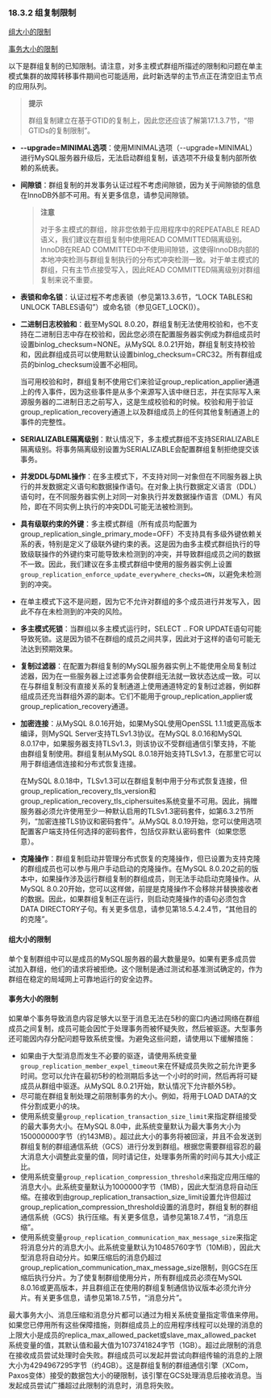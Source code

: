 ### 18.3.2 组复制限制

[组大小的限制](#组大小的限制)

[事务大小的限制](#事务大小的限制)

以下是群组复制的已知限制。请注意，对多主模式群组所描述的限制和问题在单主模式集群的故障转移事件期间也可能适用，此时新选举的主节点正在清空旧主节点的应用队列。

> **提示**
>
> 群组复制建立在基于GTID的复制上，因此您还应该了解第17.1.3.7节，“带GTIDs的复制限制”。

- **--upgrade=MINIMAL选项**：使用MINIMAL选项（--upgrade=MINIMAL）进行MySQL服务器升级后，无法启动群组复制，该选项不升级复制内部所依赖的系统表。

- **间隙锁**：群组复制的并发事务认证过程不考虑间隙锁，因为关于间隙锁的信息在InnoDB外部不可用。有关更多信息，请参见间隙锁。

  > **注意**
  >
  > 对于多主模式的群组，除非您依赖于应用程序中的REPEATABLE READ语义，我们建议在群组复制中使用READ COMMITTED隔离级别。InnoDB在READ COMMITTED中不使用间隙锁，这使得InnoDB内部的本地冲突检测与群组复制执行的分布式冲突检测一致。对于单主模式的群组，只有主节点接受写入，因此READ COMMITTED隔离级别对群组复制来说不重要。

- **表锁和命名锁**：认证过程不考虑表锁（参见第13.3.6节，“LOCK TABLES和UNLOCK TABLES语句”）或命名锁（参见GET_LOCK()）。

- **二进制日志校验和**：截至MySQL 8.0.20，群组复制无法使用校验和，也不支持在二进制日志中存在校验和，因此您必须在配置服务器实例成为群组成员时设置binlog_checksum=NONE。从MySQL 8.0.21开始，群组复制支持校验和，因此群组成员可以使用默认设置binlog_checksum=CRC32。所有群组成员的binlog_checksum设置不必相同。

  当可用校验和时，群组复制不使用它们来验证group_replication_applier通道上的传入事件，因为这些事件是从多个来源写入该中继日志，并在实际写入来源服务器的二进制日志之前写入，这是生成校验和的时候。校验和用于验证group_replication_recovery通道上以及群组成员上的任何其他复制通道上的事件的完整性。

- **SERIALIZABLE隔离级别**：默认情况下，多主模式群组不支持SERIALIZABLE隔离级别。将事务隔离级别设置为SERIALIZABLE会配置群组复制拒绝提交该事务。

- **并发DDL与DML操作**：在多主模式下，不支持对同一对象但在不同服务器上执行的并发数据定义语句和数据操作语句。在对象上执行数据定义语言（DDL）语句时，在不同服务器实例上对同一对象执行并发数据操作语言（DML）有风险，即在不同实例上执行的冲突DDL可能无法被检测到。

- **具有级联约束的外键**：多主模式群组（所有成员均配置为group_replication_single_primary_mode=OFF）不支持具有多级外键依赖关系的表，特别是定义了级联外键约束的表。这是因为由多主模式群组执行的导致级联操作的外键约束可能导致未检测到的冲突，并导致群组成员之间的数据不一致。因此，我们建议在多主模式群组中使用的服务器实例上设置`group_replication_enforce_update_everywhere_checks=ON`，以避免未检测到的冲突。

- 在单主模式下这不是问题，因为它不允许对群组的多个成员进行并发写入，因此不存在未检测到的冲突的风险。

- **多主模式死锁**：当群组以多主模式运行时，SELECT .. FOR UPDATE语句可能导致死锁。这是因为锁不在群组的成员之间共享，因此对于这样的语句可能无法达到预期效果。

- **复制过滤器**：在配置为群组复制的MySQL服务器实例上不能使用全局复制过滤器，因为在一些服务器上过滤事务会使群组无法就一致状态达成一致。可以在与群组复制没有直接关系的复制通道上使用通道特定的复制过滤器，例如群组成员还充当群组外源的副本。它们不能用于group_replication_applier或group_replication_recovery通道。

- **加密连接**：从MySQL 8.0.16开始，如果MySQL使用OpenSSL 1.1.1或更高版本编译，则MySQL Server支持TLSv1.3协议。在MySQL 8.0.16和MySQL 8.0.17中，如果服务器支持TLSv1.3，则该协议不受群组通信引擎支持，不能由群组复制使用。群组复制从MySQL 8.0.18开始支持TLSv1.3，在那里它可以用于群组通信连接和分布式恢复连接。

  在MySQL 8.0.18中，TLSv1.3可以在群组复制中用于分布式恢复连接，但group_replication_recovery_tls_version和group_replication_recovery_tls_ciphersuites系统变量不可用。因此，捐赠服务器必须允许使用至少一种默认启用的TLSv1.3密码套件，如第6.3.2节所列，“加密连接TLS协议和密码套件”。从MySQL 8.0.19开始，您可以使用选项配置客户端支持任何选择的密码套件，包括仅非默认密码套件（如果您愿意）。

- **克隆操作**：群组复制启动并管理分布式恢复的克隆操作，但已设置为支持克隆的群组成员也可以参与用户手动启动的克隆操作。在MySQL 8.0.20之前的版本中，如果操作涉及运行群组复制的群组成员，则无法手动启动克隆操作。从MySQL 8.0.20开始，您可以这样做，前提是克隆操作不会移除并替换接收者的数据。因此，如果群组复制正在运行，则启动克隆操作的语句必须包含DATA DIRECTORY子句。有关更多信息，请参见第18.5.4.2.4节，“其他目的的克隆”。

#### 组大小的限制

单个复制群组中可以是成员的MySQL服务器的最大数量是9。如果有更多成员尝试加入群组，他们的请求将被拒绝。这个限制是通过测试和基准测试确定的，作为群组在稳定的局域网上可靠地运行的安全边界。

#### 事务大小的限制

如果单个事务导致消息内容足够大以至于消息无法在5秒的窗口内通过网络在群组成员之间复制，成员可能会因忙于处理事务而被怀疑失败，然后被驱逐。大型事务还可能因内存分配问题导致系统变慢。为避免这些问题，请使用以下缓解措施：

- 如果由于大型消息而发生不必要的驱逐，请使用系统变量`group_replication_member_expel_timeout`来在怀疑成员失败之前允许更多时间。您可以允许在最初5秒的检测期后多达一个小时的时间，然后再将可疑成员从群组中驱逐。从MySQL 8.0.21开始，默认情况下允许额外5秒。
- 尽可能在群组复制处理之前限制事务的大小。例如，将用于LOAD DATA的文件分割成更小的块。
- 使用系统变量`group_replication_transaction_size_limit`来指定群组接受的最大事务大小。在MySQL 8.0中，此系统变量默认为最大事务大小为150000000字节（约143MB）。超过此大小的事务将被回滚，并且不会发送到群组复制的群组通信系统（GCS）进行分发到群组。根据您需要群组容忍的最大消息大小调整此变量的值，同时请记住，处理事务所需的时间与其大小成正比。
- 使用系统变量`group_replication_compression_threshold`来指定应用压缩的消息大小。此系统变量默认为1000000字节（1MB），因此大型消息将自动压缩。在接收到由group_replication_transaction_size_limit设置允许但超过group_replication_compression_threshold设置的消息时，群组复制的群组通信系统（GCS）执行压缩。有关更多信息，请参见第18.7.4节，“消息压缩”。
- 使用系统变量`group_replication_communication_max_message_size`来指定将消息分片的消息大小。此系统变量默认为10485760字节（10MiB），因此大型消息将自动分片。如果压缩后的消息仍超过group_replication_communication_max_message_size限制，则GCS在压缩后执行分片。为了使复制群组使用分片，所有群组成员必须在MySQL 8.0.16或更高版本，并且群组正在使用的群组复制通信协议版本必须允许分片。有关更多信息，请参见第18.7.5节，“消息分片”。

最大事务大小、消息压缩和消息分片都可以通过为相关系统变量指定零值来停用。如果您已停用所有这些保障措施，则群组成员上的应用程序线程可以处理的消息的上限大小是成员的replica_max_allowed_packet或slave_max_allowed_packet系统变量的值，其默认值和最大值为1073741824字节（1GB）。超过此限制的消息在接收成员尝试处理时会失败。群组成员可以发起并尝试向群组传输的消息的上限大小为4294967295字节（约4GB）。这是群组复制的群组通信引擎（XCom，Paxos变体）接受的数据包大小的硬限制，该引擎在GCS处理消息后接收消息。当发起成员尝试广播超过此限制的消息时，消息将失败。
